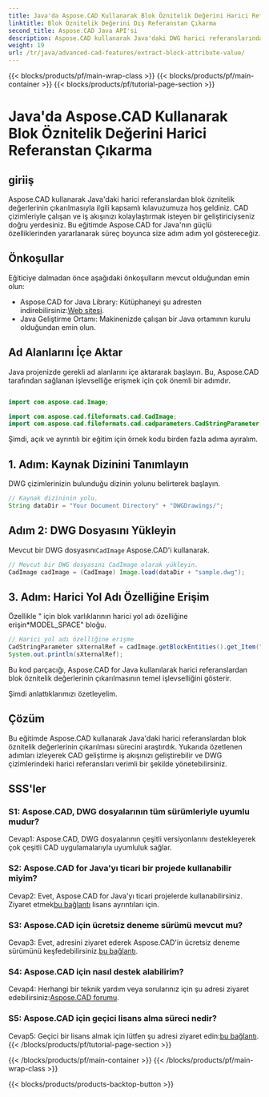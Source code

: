 ```yaml
---
title: Java'da Aspose.CAD Kullanarak Blok Öznitelik Değerini Harici Referanstan Çıkarma
linktitle: Blok Öznitelik Değerini Dış Referanstan Çıkarma
second_title: Aspose.CAD Java API'si
description: Aspose.CAD kullanarak Java'daki DWG harici referanslarından blok öznitelik değerlerinin çıkarılmasıyla ilgili eğitimimizi keşfedin. CAD geliştirme iş akışınızı zahmetsizce geliştirin.
weight: 19
url: /tr/java/advanced-cad-features/extract-block-attribute-value/
---
```


{{< blocks/products/pf/main-wrap-class >}}
{{< blocks/products/pf/main-container >}}
{{< blocks/products/pf/tutorial-page-section >}}

# Java'da Aspose.CAD Kullanarak Blok Öznitelik Değerini Harici Referanstan Çıkarma

## giriiş

Aspose.CAD kullanarak Java'daki harici referanslardan blok öznitelik değerlerinin çıkarılmasıyla ilgili kapsamlı kılavuzumuza hoş geldiniz. CAD çizimleriyle çalışan ve iş akışınızı kolaylaştırmak isteyen bir geliştiriciyseniz doğru yerdesiniz. Bu eğitimde Aspose.CAD for Java'nın güçlü özelliklerinden yararlanarak süreç boyunca size adım adım yol göstereceğiz.

## Önkoşullar

Eğiticiye dalmadan önce aşağıdaki önkoşulların mevcut olduğundan emin olun:

-  Aspose.CAD for Java Library: Kütüphaneyi şu adresten indirebilirsiniz:[Web sitesi](https://releases.aspose.com/cad/java/).
- Java Geliştirme Ortamı: Makinenizde çalışan bir Java ortamının kurulu olduğundan emin olun.

## Ad Alanlarını İçe Aktar

Java projenizde gerekli ad alanlarını içe aktararak başlayın. Bu, Aspose.CAD tarafından sağlanan işlevselliğe erişmek için çok önemli bir adımdır.

```java

import com.aspose.cad.Image;

import com.aspose.cad.fileformats.cad.CadImage;
import com.aspose.cad.fileformats.cad.cadparameters.CadStringParameter;
```

Şimdi, açık ve ayrıntılı bir eğitim için örnek kodu birden fazla adıma ayıralım.

## 1. Adım: Kaynak Dizinini Tanımlayın

DWG çizimlerinizin bulunduğu dizinin yolunu belirterek başlayın.

```java
// Kaynak dizininin yolu.
String dataDir = "Your Document Directory" + "DWGDrawings/";
```

## Adım 2: DWG Dosyasını Yükleyin

Mevcut bir DWG dosyasını`CadImage` Aspose.CAD'i kullanarak.

```java
// Mevcut bir DWG dosyasını CadImage olarak yükleyin.
CadImage cadImage = (CadImage) Image.load(dataDir + "sample.dwg");
```

## 3. Adım: Harici Yol Adı Özelliğine Erişim

Özellikle " için blok varlıklarının harici yol adı özelliğine erişin*MODEL_SPACE" bloğu.

```java
// Harici yol adı özelliğine erişme
CadStringParameter sXternalRef = cadImage.getBlockEntities().get_Item("*MODEL_SPACE").getXRefPathName();
System.out.println(sXternalRef);
```

Bu kod parçacığı, Aspose.CAD for Java kullanılarak harici referanslardan blok öznitelik değerlerinin çıkarılmasının temel işlevselliğini gösterir.

Şimdi anlattıklarımızı özetleyelim.

## Çözüm

Bu eğitimde Aspose.CAD kullanarak Java'daki harici referanslardan blok öznitelik değerlerinin çıkarılması sürecini araştırdık. Yukarıda özetlenen adımları izleyerek CAD geliştirme iş akışınızı geliştirebilir ve DWG çizimlerindeki harici referansları verimli bir şekilde yönetebilirsiniz.

## SSS'ler

### S1: Aspose.CAD, DWG dosyalarının tüm sürümleriyle uyumlu mudur?

Cevap1: Aspose.CAD, DWG dosyalarının çeşitli versiyonlarını destekleyerek çok çeşitli CAD uygulamalarıyla uyumluluk sağlar.

### S2: Aspose.CAD for Java'yı ticari bir projede kullanabilir miyim?

 Cevap2: Evet, Aspose.CAD for Java'yı ticari projelerde kullanabilirsiniz. Ziyaret etmek[bu bağlantı](https://purchase.aspose.com/buy) lisans ayrıntıları için.

### S3: Aspose.CAD için ücretsiz deneme sürümü mevcut mu?

 Cevap3: Evet, adresini ziyaret ederek Aspose.CAD'in ücretsiz deneme sürümünü keşfedebilirsiniz.[bu bağlantı](https://releases.aspose.com/).

### S4: Aspose.CAD için nasıl destek alabilirim?

 Cevap4: Herhangi bir teknik yardım veya sorularınız için şu adresi ziyaret edebilirsiniz:[Aspose.CAD forumu](https://forum.aspose.com/c/cad/19).

### S5: Aspose.CAD için geçici lisans alma süreci nedir?

 Cevap5: Geçici bir lisans almak için lütfen şu adresi ziyaret edin:[bu bağlantı](https://purchase.aspose.com/temporary-license/).
{{< /blocks/products/pf/tutorial-page-section >}}

{{< /blocks/products/pf/main-container >}}
{{< /blocks/products/pf/main-wrap-class >}}

{{< blocks/products/products-backtop-button >}}
